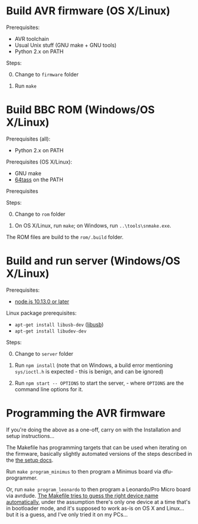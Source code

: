 # Build AVR firmware (OS X/Linux)

Prerequisites:

* AVR toolchain
* Usual Unix stuff (GNU make + GNU tools)
* Python 2.x on PATH

Steps:

0. Change to `firmware` folder

1. Run `make`

# Build BBC ROM (Windows/OS X/Linux)

Prerequisites (all):

* Python 2.x on PATH

Prerequisites (OS X/Linux):

* GNU make
* [64tass](https://sourceforge.net/projects/tass64/) on the PATH

Prerequisites

Steps:

0. Change to `rom` folder

1. On OS X/Linux, run `make`; on Windows, run `..\tools\snmake.exe`.

The ROM files are build to the `rom/.build` folder.

# Build and run server (Windows/OS X/Linux)

Prerequisites:

* [node.js 10.13.0 or later](https://nodejs.org/en/download/)

Linux package prerequisites:

* `apt-get install libusb-dev` ([libusb](https://libusb.info/))
* `apt-get install libudev-dev`

Steps:

0. Change to `server` folder

1. Run `npm install` (note that on Windows, a build error mentioning
   `sys/ioctl.h` is expected - this is benign, and can be ignored)

2. Run `npm start -- OPTIONS` to start the server, - where `OPTIONS`
   are the command line options for it.

# Programming the AVR firmware

If you're doing the above as a one-off, carry on with the Installation
and setup instructions...

The Makefile has programming targets that can be used when iterating
on the firmware, basically slightly automated versions of the steps
described in the [the setup docs](./setup.md).

Run `make program_minimus` to then program a Minimus board via
dfu-programmer.

Or, run `make program_leonardo` to then program a Leonardo/Pro Micro
board via avrdude.
[The Makefile tries to guess the right device name automatically](https://github.com/tom-seddon/beeblink/blob/8056fbbcebde5f509bb45bf87208eacd18f142c0/firmware/Makefile#L40),
under the assumption there's only one device at a time that's in
bootloader mode, and it's supposed to work as-is on OS X and Linux...
but it is a guess, and I've only tried it on my PCs...
